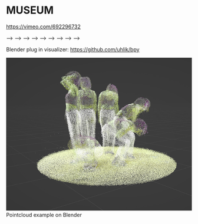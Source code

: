 
# MUSEUM 
https://vimeo.com/692296732











--> --> --> --> --> --> --> --> -->

Blender plug in visualizer: https://github.com/uhlik/bpy

![](https://github.com/andrea-arranz/FabLab/blob/main/img01.png)
Pointcloud example on Blender


